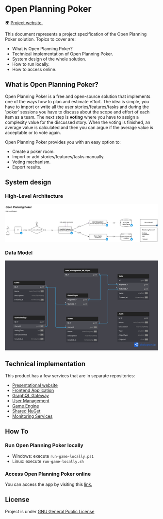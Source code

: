 # Open Planning Poker

🌍 [Project website.](https://openplanningpoker.com)

This document represents a project specification of the Open Planning Poker solution. Topics to cover are:
- What is Open Planning Poker?
- Technical implementation of Open Planning Poker.
- System design of the whole solution.
- How to run locally.
- How to access online.

## What is Open Planning Poker?

Open Planning Poker is a free and open-source solution that implements one of the ways how to plan and estimate effort.
The idea is simple, you have to import or write all the user stories/features/tasks and during the 'poker' sessions you have to discuss about the scope and effort of each item as a team.
The next step is **voting** where you have to assign a complexity value for the discussed story. When the voting is finished, an average value is calculated and then you can argue if the average value is acceptable or to vote again.

Open Planning Poker provides you with an easy option to:
- Create a poker room.
- Import or add stories/features/tasks manually.
- Voting mechanism.
- Export results.

## System design

### High-Level Architecture

![Infrastructural HLA Diagram](diagrams/high_level_diagram.drawio.png "Infrastructual HLA Diagram")

### Data Model

![Game Engine DB](diagrams/Database/Open%20Planning%20Poker%20-%20Game%20Engine%20DB%20Schema.png "Game Engine Database Schema")

## Technical implementation

This product has a few services that are in separate repositories:
- [Presentational website](https://github.com/bokunda/open-planning-poker-website)
- [Frontend Application](https://github.com/bokunda/open-planning-poker-web-app)
- [GraphQL Gateway](https://github.com/bokunda/open-planning-poker-graphql-gateway)
- [User Management](https://github.com/bokunda/open-planning-poker-user-management)
- [Game Engine](https://github.com/bokunda/open-planning-poker-game-engine)
- [Shared NuGet](https://github.com/bokunda/open-planning-poker-shared)
- [Monitoring Services](https://github.com/bokunda/open-planning-poker-monitoring-services)

## How To

### Run Open Planning Poker locally

- Windows: execute `run-game-locally.ps1`
- Linux: execute `run-game-locally.sh`

### Access Open Planning Poker online

You can access the app by visiting this [link.](https://openplanningpoker.com)

## License

Project is under [GNU General Public License](https://github.com/bokunda/open-planning-poker/blob/main/LICENSE)